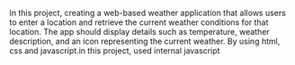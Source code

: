  In this project,  creating a web-based weather application that allows users to
enter a location and retrieve the current weather conditions for that location. The app should
display details such as temperature, weather description, and an icon representing the current
weather. By using html, css and javascript.in this project, used internal javascript
